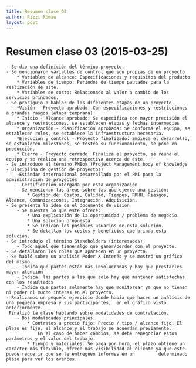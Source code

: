 ```yaml
---
title: Resumen clase 03
author: Rizzi Roman
layout: post
---
```

Resumen clase 03 (2015-03-25)
===============
    - Se dio una definición del término proyecto.
    - Se mencionaron variables de control que son propias de un proyecto
        * Variables de alcance: Especificaciones y requisitos del producto
        * Variables de tiempo: Periodos de tiempo pautados para la realización de este.
        * Variables de costo: Relacionado al valor a cambio de los servicios brindados.
    - Se prosiguió a hablar de las diferentes etapas de un proyecto.
        *Visión - Proyecto aprobado: Con especificaciones y restricciones a grandes rasgos (etapa temprana)
        * Inicio - Alcance aprobado: Se especifica con mayor precisión el alcance y restricciones, se establecen etapas y fechas intermedias
        * Organización - Planificación aprobada: Se conforma el equipo, se establecen roles, se establece la infraestructura necesaria.
        *Ejecución y control - Proyecto finalizado: Empieza el desarrollo, se establecen milestones, se testea su funcionamiento, se pone en producción.
        * Cierre - Proyecto cerrado: Finaliza el proyecto, se reúne el equipo y se realiza una retrospectiva acerca de este.
    - Se introduce el término PMBok (Project Management body of knowledge - Disciplina de gestión de proyectos)
        -Estándar internacional desarrollado por el PMI para la administración de proyectos
        - Certificación otorgada por esta organización
        - Se mencionan las áreas sobre las que ejerce una gestión:
            * Gestión de: Costos, Calidad, Tiempos, RRHH, Riesgos, Alcance, Comunicaciones, Integración, Adquisición.
    - Se presenta la idea de el documento de visión
        - Se muestra lo que este ofrece:
            * Una explicación de la oportunidad / problema de negocio.
            * Una solución propuesta
            * Se indican los posibles usuarios de esta solución.
            * Se detallan los costos y beneficios que brinda esta solución.
    - Se introdujo el término Stakeholders (interesados)
        - Todo aquel que tiene algo que ganar/perder con el proyecto.
    - Se detallaron los roles que aparecen en un proyecto.
    - Se habló sobre un analisis Poder X Interés y se mostró un gráfico del mismo.
        - Indica qué partes están más involucradas y hay que prestarles mayor atención
        - Indica  las partes a las que solo hay que mantener satisfechas con los resultados
        - Indica que partes solamente hay que monitorear ya que no tienen ni poder ni mucho interes en el proyecto.
    - Realizamos un pequeño ejercicio donde había que hacer un análisis de una pequeña empresa y sus participantes,  en el gráfico visto anteriormente.
 	 Finalizó la clase hablando sobre modalidades de contratación.
        - Dos modalidades principales
            * Contratos a precio fijo: Precio / tipo / alcance fijo. El plazo es fijo, el alcance y el trabajo se acuerdan previamente.
                En el caso de haber cambios, se debe renegociar estos parámetros y el valor del trabajo.
            * Tiempo y materiales: Se paga por hora, el plazo obtiene un carácter más flexible, ofrece más visibilidad al cliente ya que este puede requerir que se le entreguen informes en un 		determinado plazo para ver los avances.
